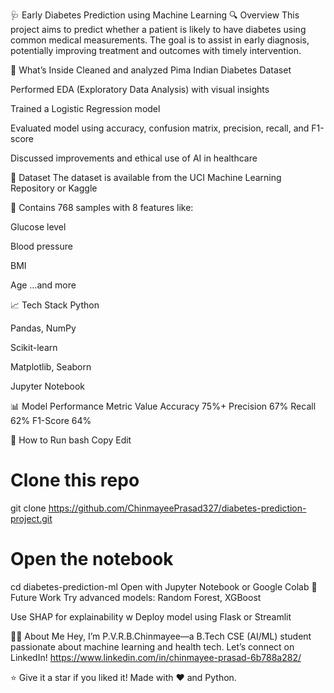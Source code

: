 🩺 Early Diabetes Prediction using Machine Learning
🔍 Overview
This project aims to predict whether a patient is likely to have diabetes using common medical measurements. The goal is to assist in early diagnosis, potentially improving treatment and outcomes with timely intervention.

🧠 What’s Inside
Cleaned and analyzed Pima Indian Diabetes Dataset

Performed EDA (Exploratory Data Analysis) with visual insights

Trained a Logistic Regression model

Evaluated model using accuracy, confusion matrix, precision, recall, and F1-score

Discussed improvements and ethical use of AI in healthcare

📂 Dataset
The dataset is available from the UCI Machine Learning Repository or Kaggle

📌 Contains 768 samples with 8 features like:

Glucose level

Blood pressure

BMI

Age
…and more

📈 Tech Stack
Python

Pandas, NumPy

Scikit-learn

Matplotlib, Seaborn

Jupyter Notebook

📊 Model Performance
Metric	Value
Accuracy	75%+
Precision	67%
Recall	62%
F1-Score	64%


📌 How to Run
bash
Copy
Edit
# Clone this repo
git clone https://github.com/ChinmayeePrasad327/diabetes-prediction-project.git

# Open the notebook
cd diabetes-prediction-ml
Open with Jupyter Notebook or Google Colab
🚀 Future Work
Try advanced models: Random Forest, XGBoost

Use SHAP for explainability
w
Deploy model using Flask or Streamlit

🙋‍♀️ About Me
Hey, I’m P.V.R.B.Chinmayee—a B.Tech CSE (AI/ML) student passionate about machine learning and health tech.
Let’s connect on LinkedIn! https://www.linkedin.com/in/chinmayee-prasad-6b788a282/

⭐ Give it a star if you liked it!
Made with ❤️ and Python.
